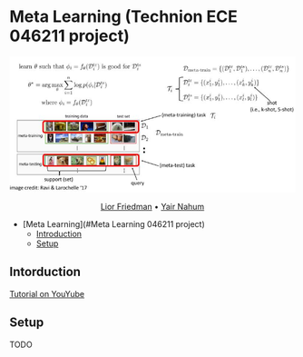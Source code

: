 # Meta Learning (Technion ECE 046211 project)

![Alt text](resources/meta_learn_struct.JPG)

<p align="center">
<a href="https://github.com/lioritan">Lior Friedman</a> •
<a href="https://github.com/ynahum">Yair Nahum</a> 
</p>


- [Meta Learning](#Meta Learning 046211 project)
  * [Introduction](#intorduction)
  * [Setup](#setup)
    
## Intorduction
<a href="https://www.youtube.com/watch?v=ByeRnmHJ-uk">Tutorial on YouYube</a>
## Setup
TODO